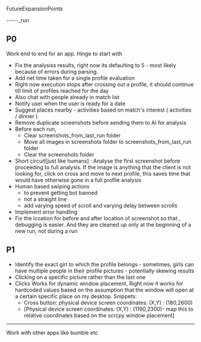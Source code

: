 FutureExpansionPoints

-----_run

P0
------
Work end to end for an app. Hinge to start with 
- Fix the analysiss results, right now its defaulting to 5 - most likely because of errors during parsing.
- Add net time taken for a single profile evaluation
- Right now execution stops after crossing out a profile, it should continue till limit of profiles reached for the day
- Also chat with people already in match list
- Notify user when the user is ready for a date
- Suggest places nearby - activities based on match's interest ( activities / dinner )
- Remove duplicate screenshots before sending them to AI for analysis
- Before each run, 
    - Clear screenshots_from_last_run folder
    - Move all images in screenshots folder to screenshots_from_last_run folder 
    - Clear the screenshots folder
- Short circuit[just like humans] : Analyse the first screenshot before proceeding to full analysis. If the image is anything that the client is not looking for, click on cross and move to next profile, this saves time that would have otherwise gone in a full profile analysis
- Human based swiping actions 
    - to prevent getting bot banned
    - not a straight line
    - add varying speed of scroll and varying delay between scrolls
- Implement error handling
- Fix the lcoation for before and after location of screenshot so that , debugging is easier. And they are cleaned up only at the beginning of a new run, not during a run

P1
-------
- Identify the exact girl to which the profile belongs - sometimes, girls can have multiple people in their profile pictures - potentially skewing results
- Clicking on a specific picture rather than the last one
- Clicks Works for dynamic window placement, Right now it works for hardcoded values based on the assumption that the window will open at a certain specific place on my desktop. Snippets:
    - Cross button: physical device screen coordinates: (X,Y) : (180,2600)
    - [Physical device screen coordinates: (X,Y) : (1190,2300)- map this to relative coordinates based on the scrcpy window placement]
-------
Work with other apps like bumble etc
